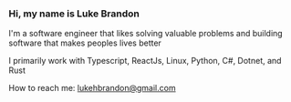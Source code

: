 ### Hi, my name is Luke Brandon

I'm a software engineer that likes solving valuable problems and building software that makes peoples lives better

I primarily work with Typescript, ReactJs, Linux, Python, C#, Dotnet, and Rust

How to reach me: lukehbrandon@gmail.com
